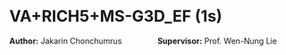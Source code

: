 # VA+RICH5+MS-G3D_EF (1s)


**Author:** Jakarin Chonchumrus      **Supervisor:** Prof. Wen-Nung Lie
